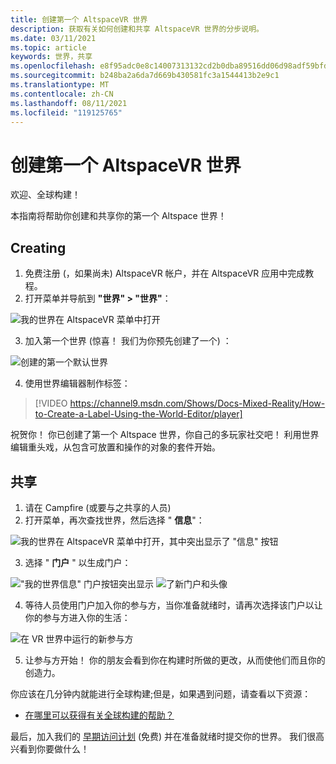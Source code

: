 ```yaml
---
title: 创建第一个 AltspaceVR 世界
description: 获取有关如何创建和共享 AltspaceVR 世界的分步说明。
ms.date: 03/11/2021
ms.topic: article
keywords: 世界，共享
ms.openlocfilehash: e8f95adc0e8c14007313132cd2b0dba89516dd06d98adf59bfd62a00dd3dadee
ms.sourcegitcommit: b248ba2a6da7d669b430581fc3a1544413b2e9c1
ms.translationtype: MT
ms.contentlocale: zh-CN
ms.lasthandoff: 08/11/2021
ms.locfileid: "119125765"
---
```

# <a name="creating-your-first-altspacevr-world"></a>创建第一个 AltspaceVR 世界

欢迎、全球构建！

本指南将帮助你创建和共享你的第一个 Altspace 世界！

## <a name="creating"></a>Creating

1. 免费注册 (，如果尚未) AltspaceVR 帐户，并在 AltspaceVR 应用中完成教程。
2. 打开菜单并导航到 **"世界" > "世界"**：

![我的世界在 AltspaceVR 菜单中打开](images/world-building-img-01.png)

3. 加入第一个世界 (惊喜！ 我们为你预先创建了一个) ：

![创建的第一个默认世界](images/world-building-img-02.png)

4. 使用世界编辑器制作标签：

> [!VIDEO https://channel9.msdn.com/Shows/Docs-Mixed-Reality/How-to-Create-a-Label-Using-the-World-Editor/player]

祝贺你！ 你已创建了第一个 Altspace 世界，你自己的多玩家社交吧！ 利用世界编辑重头戏，从包含可放置和操作的对象的套件开始。

## <a name="sharing"></a>共享

1. 请在 Campfire (或要与之共享的人员) 
2. 打开菜单，再次查找世界，然后选择 " **信息**"：

![我的世界在 AltspaceVR 菜单中打开，其中突出显示了 "信息" 按钮](images/world-building-img-03.png)

3. 选择 " **门户** " 以生成门户：

!["我的世界信息" 门户按钮突出显示 ](images/world-building-img-04.png)
 ![ 了新门户和头像](images/world-building-img-05.png)

4. 等待人员使用门户加入你的参与方，当你准备就绪时，请再次选择该门户以让你的参与方进入你的生活：

![在 VR 世界中运行的新参与方](images/world-building-img-06.png)

5. 让参与方开始！ 你的朋友会看到你在构建时所做的更改，从而使他们而且你的创造力。

你应该在几分钟内就能进行全球构建;但是，如果遇到问题，请查看以下资源：
* [在哪里可以获得有关全球构建的帮助？](getting-help.md)

最后，加入我们的 [早期访问计划](early-access.md) (免费) 并在准备就绪时提交你的世界。 我们很高兴看到你要做什么！
